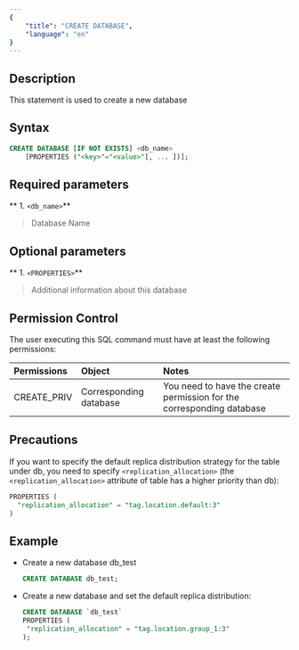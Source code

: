 ```yaml
---
{
    "title": "CREATE DATABASE",
    "language": "en"
}
---
```


<!--
Licensed to the Apache Software Foundation (ASF) under one
or more contributor license agreements.  See the NOTICE file
distributed with this work for additional information
regarding copyright ownership.  The ASF licenses this file
to you under the Apache License, Version 2.0 (the
"License"); you may not use this file except in compliance
with the License.  You may obtain a copy of the License at

  http://www.apache.org/licenses/LICENSE-2.0

Unless required by applicable law or agreed to in writing,
software distributed under the License is distributed on an
"AS IS" BASIS, WITHOUT WARRANTIES OR CONDITIONS OF ANY
KIND, either express or implied.  See the License for the
specific language governing permissions and limitations
under the License.
-->


## Description

This statement is used to create a new database

## Syntax

```sql
CREATE DATABASE [IF NOT EXISTS] <db_name>
    [PROPERTIES ("<key>"="<value>"[, ... ])];
```

## Required parameters

** 1. `<db_name>`**
>  Database Name

## Optional parameters

** 1. `<PROPERTIES>`**
>  Additional information about this database

## Permission Control

The user executing this SQL command must have at least the following permissions:

| Permissions         | Object    | Notes             |
|:-----------|:------|:---------------|
| CREATE_PRIV | Corresponding database | You need to have the create permission for the corresponding database |


## Precautions

If you want to specify the default replica distribution strategy for the table under db, you need to specify `<replication_allocation>` (the `<replication_allocation>` attribute of table has a higher priority than db):

  ```sql
  PROPERTIES (
    "replication_allocation" = "tag.location.default:3"
  )
  ```

## Example

- Create a new database db_test

   ```sql
   CREATE DATABASE db_test;
   ```

- Create a new database and set the default replica distribution:

   ```sql
   CREATE DATABASE `db_test`
   PROPERTIES (
   	"replication_allocation" = "tag.location.group_1:3"
   );
   ```
